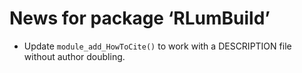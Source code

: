 




<!-- NEWS.md was auto-generated by NEWS.Rmd. Please DO NOT edit by hand!-->

# News for package ‘RLumBuild’

- Update `module_add_HowToCite()` to work with a DESCRIPTION file
  without author doubling.

